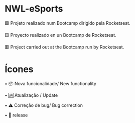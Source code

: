 # NWL-eSports

🟩 Projeto realizado num Bootcamp dirigido pela Rocketseat.

🟨 Proyecto realizado en un Bootcamp de Rocketseat.

🟥 Project carried out at the Bootcamp run by Rocketseat.


# Ícones

•	📦 Nova funcionalidade/ New functionality

•	🆙 Atualização / Update

•	⚠️ Correção de bug/ Bug correction

•	🏁 release
